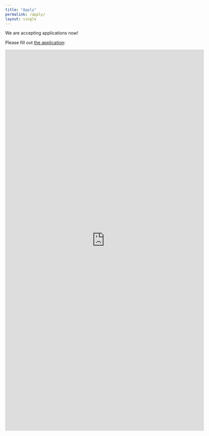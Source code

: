 ```yaml
---
title: "Apply"
permalink: /apply/
layout: single
---
```


We are accepting applications now!

Please fill out [the application](https://docs.google.com/forms/d/e/1FAIpQLSeMmlSrDnWWRRVjVWEmCLvXkYgVM3biDOh-M59fGJ0vFugTag/viewform?usp=sf_link):

<iframe src="https://docs.google.com/forms/d/e/1FAIpQLSeMmlSrDnWWRRVjVWEmCLvXkYgVM3biDOh-M59fGJ0vFugTag/viewform?embedded=true" width="640" height="1230" frameborder="0" marginheight="0" marginwidth="0">Loading…</iframe>